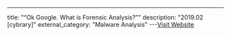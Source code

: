 ---
title: "“Ok Google. What is Forensic Analysis?”"
description: "2019.02 [cybrary]"
external_category: "Malware Analysis"
---[Visit Website](https://www.cybrary.it/2019/02/ok-google-forensic-analysis/)

